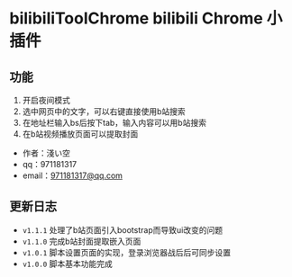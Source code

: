 # bilibiliToolChrome bilibili Chrome 小插件

## 功能

1. 开启夜间模式
2. 选中网页中的文字，可以右键直接使用b站搜索
3. 在地址栏输入bs后按下tab，输入内容可以用b站搜索
4. 在b站视频播放页面可以提取封面

* 作者：淺い空
* qq：971181317
* email：971181317@qq.com

## 更新日志

* `v1.1.1` 处理了b站页面引入bootstrap而导致ui改变的问题
* `v1.1.0` 完成b站封面提取嵌入页面
* `v1.0.1` 脚本设置页面的实现，登录浏览器战后后可同步设置
* `v1.0.0` 脚本基本功能完成
